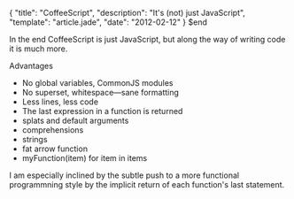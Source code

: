 {
  "title": "CoffeeScript",
  "description": "It's (not) just JavaScript",
  "template": "article.jade",
  "date": "2012-02-12"
}
$end

In the end CoffeeScript is just JavaScript, but along the way of writing code it is much more.

Advantages
- No global variables, CommonJS modules
- No superset, whitespace—sane formatting
- Less lines, less code
- The last expression in a function is returned
- splats and default arguments
- comprehensions
- strings
- fat arrow function
- myFunction(item) for item in items

I am especially inclined by the subtle push to a more functional programmning style by the implicit return of each function's last statement.